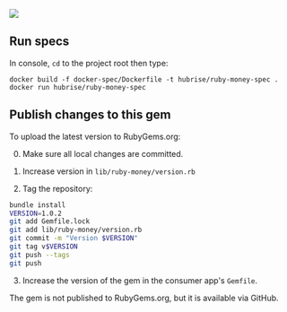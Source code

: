 ![](https://github.com/hubrise/ruby-money/workflows/spec/badge.svg)

## Run specs

In console, `cd` to the project root then type:

```shell
docker build -f docker-spec/Dockerfile -t hubrise/ruby-money-spec .
docker run hubrise/ruby-money-spec
```

## Publish changes to this gem

To upload the latest version to RubyGems.org:

0. Make sure all local changes are committed.

1. Increase version in `lib/ruby-money/version.rb`

2. Tag the repository:
```bash
bundle install
VERSION=1.0.2
git add Gemfile.lock
git add lib/ruby-money/version.rb
git commit -m "Version $VERSION"
git tag v$VERSION
git push --tags
git push
```

3. Increase the version of the gem in the consumer app's `Gemfile`.

The gem is not published to RubyGems.org, but it is available via GitHub.
